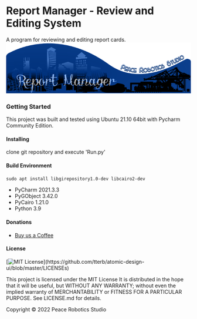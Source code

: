# Report Manager - Review and Editing System
A program for reviewing and editing report cards.
![alt text](https://github.com/Peace-Robotics-Studio/report-manager/blob/main/data/gui/banner.png?raw=true)
### Getting Started
This project was built and tested using Ubuntu 21.10 64bit with Pycharm Community Edition. 

#### Installing
clone git repository and execute 'Run.py'

#### Build Environment
`sudo apt install libgirepository1.0-dev libcairo2-dev`
* PyCharm 2021.3.3
* PyGObject 3.42.0
* PyCairo 1.21.0
* Python 3.9

#### Donations
* [Buy us a Coffee](https://ko-fi.com/mccolmrobotics)

#### License
[![MIT License](https://img.shields.io/apm/l/atomic-design-ui.svg?)](https://github.com/tterb/atomic-design-ui/blob/master/LICENSEs)

This project is licensed under the MIT License
It is distributed in the hope that it will be useful,
but WITHOUT ANY WARRANTY; without even the implied warranty of
MERCHANTABILITY or FITNESS FOR A PARTICULAR PURPOSE.
See LICENSE.md for details.

Copyright © 2022 Peace Robotics Studio
